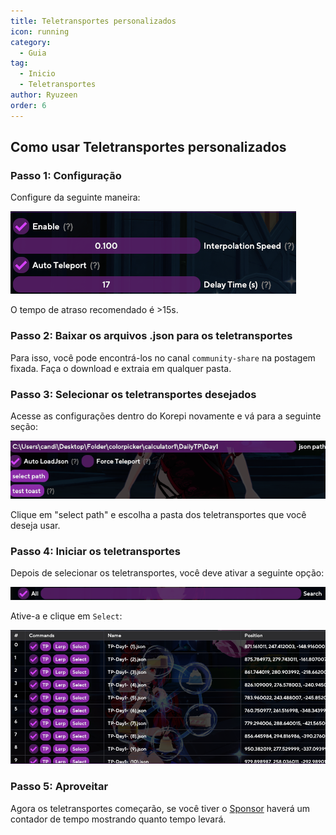 ```yaml
---
title: Teletransportes personalizados
icon: running
category:
  - Guia
tag:
  - Inicio
  - Teletransportes
author: Ryuzeen
order: 6
---
```


## Como usar Teletransportes personalizados

### Passo 1: Configuração

Configure da seguinte maneira:

![](/assets/images/docs/202312/teleport1.png)

O tempo de atraso recomendado é >15s.

### Passo 2: Baixar os arquivos .json para os teletransportes

Para isso, você pode encontrá-los no canal `community-share` na postagem fixada. Faça o download e extraia em qualquer pasta.

### Passo 3: Selecionar os teletransportes desejados

Acesse as configurações dentro do Korepi novamente e vá para a seguinte seção:

![](/assets/images/docs/202312/teleport2.png)

Clique em "select path" e escolha a pasta dos teletransportes que você deseja usar.

### Passo 4: Iniciar os teletransportes

Depois de selecionar os teletransportes, você deve ativar a seguinte opção:

![](/assets/images/docs/202312/teleport3.png)

Ative-a e clique em `Select`: 

![](/assets/images/docs/202312/teleport4.png)

### Passo 5: Aproveitar

Agora os teletransportes começarão, se você tiver o [Sponsor](../start/sponsor.md) haverá um contador de tempo mostrando quanto tempo levará.


